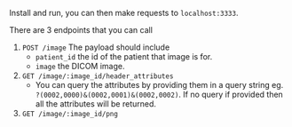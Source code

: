 Install and run, you can then make requests to `localhost:3333`.

There are 3 endpoints that you can call
1. `POST /image` The payload should include
	- `patient_id` the id of the patient that image is for.
	- `image` the DICOM image.
2. `GET /image/:image_id/header_attributes`
	- You can query the attributes by providing them in a query string eg. `?(0002,0000)&(0002,0001)&(0002,0002)`.
	If no query if provided then all the attributes will be returned.
3. `GET /image/:image_id/png`
